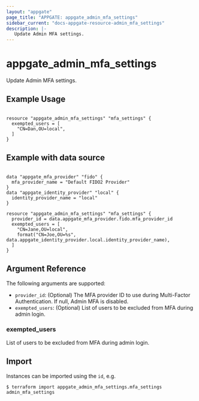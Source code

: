 ```yaml
---
layout: "appgate"
page_title: "APPGATE: appgate_admin_mfa_settings"
sidebar_current: "docs-appgate-resource-admin_mfa_settings"
description: |-
   Update Admin MFA settings.
---
```


# appgate_admin_mfa_settings

Update Admin MFA settings.

## Example Usage

```hcl

resource "appgate_admin_mfa_settings" "mfa_settings" {
  exempted_users = [
    "CN=Dan,OU=local",
  ]
}

```

## Example with data source

```hcl

data "appgate_mfa_provider" "fido" {
  mfa_provider_name = "Default FIDO2 Provider"
}
data "appgate_identity_provider" "local" {
  identity_provider_name = "local"
}

resource "appgate_admin_mfa_settings" "mfa_settings" {
  provider_id = data.appgate_mfa_provider.fido.mfa_provider_id
  exempted_users = [
    "CN=Jane,OU=local",
    format("CN=Joe,OU=%s", data.appgate_identity_provider.local.identity_provider_name),
  ]
}

```

## Argument Reference

The following arguments are supported:


* `provider_id`: (Optional) The MFA provider ID to use during Multi-Factor Authentication. If null, Admin MFA is disabled.
* `exempted_users`: (Optional) List of users to be excluded from MFA during admin login.


### exempted_users
List of users to be excluded from MFA during admin login.




## Import

Instances can be imported using the `id`, e.g.

```
$ terraform import appgate_admin_mfa_settings.mfa_settings admin_mfa_settings
```

